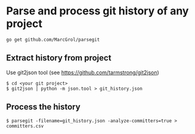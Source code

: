 # Parse and process git history of any project

    go get github.com/MarcGrol/parsegit


## Extract history from project

Use git2json tool (see https://github.com/tarmstrong/git2json)

    $ cd <your git project>
    $ git2json | python -m json.tool > git_history.json

## Process the history

    $ parsegit -filename=git_history.json -analyze-committers=true > committers.csv
     
     

    
